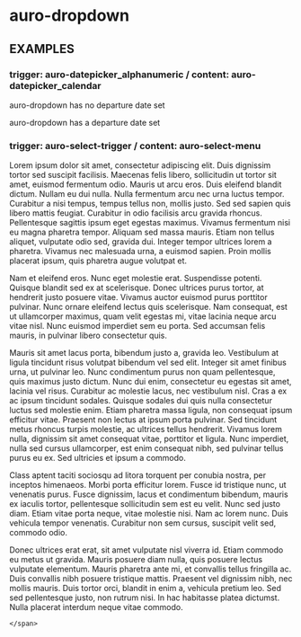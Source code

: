 # auro-dropdown


## EXAMPLES

### trigger: auro-datepicker_alphanumeric / content: auro-datepicker_calendar 
auro-dropdown has no departure date set

<div class="exampleWrapper">
  <auro-dropdown>
    <auro-datepicker_alphanumeric slot="trigger"></auro-datepicker_alphanumeric>
    <auro-datepicker_calendar slot="popover" cssClass="testClass"></auro-datepicker_calendar>
  </auro-dropdown>
</div>

auro-dropdown has a departure date set
<div class="exampleWrapper">
  <auro-dropdown departDate_year="2021" departDate_month="10" departDate_day="15">
    <auro-datepicker_alphanumeric slot="trigger"></auro-datepicker_alphanumeric>
    <auro-datepicker_calendar slot="popover" cssClass="testClass"></auro-datepicker_calendar>
  </auro-dropdown>
</div>

### trigger: auro-select-trigger / content: auro-select-menu 



<!-- <auro-datepicker_alphanumeric></auro-datepicker_alphanumeric>

<auro-datepicker_calendar cssClass="testClass">Hello World!</auro-datepicker_calendar> -->


<div class="exampleWrapper">
  <auro-dropdown departDate_year="2021" departDate_month="10" departDate_day="15">
    <auro-datepicker_alphanumeric slot="trigger"></auro-datepicker_alphanumeric>
    <span slot="popover">
      Lorem ipsum dolor sit amet, consectetur adipiscing elit. Duis dignissim tortor sed suscipit facilisis. Maecenas felis libero, sollicitudin ut tortor sit amet, euismod fermentum odio. Mauris ut arcu eros. Duis eleifend blandit dictum. Nullam eu dui nulla. Nulla fermentum arcu nec urna luctus tempor. Curabitur a nisi tempus, tempus tellus non, mollis justo. Sed sed sapien quis libero mattis feugiat. Curabitur in odio facilisis arcu gravida rhoncus. Pellentesque sagittis ipsum eget egestas maximus. Vivamus fermentum nisi eu magna pharetra tempor. Aliquam sed massa mauris. Etiam non tellus aliquet, vulputate odio sed, gravida dui. Integer tempor ultrices lorem a pharetra. Vivamus nec malesuada urna, a euismod sapien. Proin mollis placerat ipsum, quis pharetra augue volutpat et.

Nam et eleifend eros. Nunc eget molestie erat. Suspendisse potenti. Quisque blandit sed ex at scelerisque. Donec ultrices purus tortor, at hendrerit justo posuere vitae. Vivamus auctor euismod purus porttitor pulvinar. Nunc ornare eleifend lectus quis scelerisque. Nam consequat, est ut ullamcorper maximus, quam velit egestas mi, vitae lacinia neque arcu vitae nisl. Nunc euismod imperdiet sem eu porta. Sed accumsan felis mauris, in pulvinar libero consectetur quis.

Mauris sit amet lacus porta, bibendum justo a, gravida leo. Vestibulum at ligula tincidunt risus volutpat bibendum vel sed elit. Integer sit amet finibus urna, ut pulvinar leo. Nunc condimentum purus non quam pellentesque, quis maximus justo dictum. Nunc dui enim, consectetur eu egestas sit amet, lacinia vel risus. Curabitur ac molestie lacus, nec vestibulum nisl. Cras a ex ac ipsum tincidunt sodales. Quisque sodales dui quis nulla consectetur luctus sed molestie enim. Etiam pharetra massa ligula, non consequat ipsum efficitur vitae. Praesent non lectus at ipsum porta pulvinar. Sed tincidunt metus rhoncus turpis molestie, ac ultrices tellus hendrerit. Vivamus lorem nulla, dignissim sit amet consequat vitae, porttitor et ligula. Nunc imperdiet, nulla sed cursus ullamcorper, est enim consequat nibh, sed pulvinar tellus purus eu ex. Sed ultricies et ipsum a commodo.

Class aptent taciti sociosqu ad litora torquent per conubia nostra, per inceptos himenaeos. Morbi porta efficitur lorem. Fusce id tristique nunc, ut venenatis purus. Fusce dignissim, lacus et condimentum bibendum, mauris ex iaculis tortor, pellentesque sollicitudin sem est eu velit. Nunc sed justo diam. Etiam vitae porta neque, vitae molestie nisi. Nam ac lorem nunc. Duis vehicula tempor venenatis. Curabitur non sem cursus, suscipit velit sed, commodo odio.

Donec ultrices erat erat, sit amet vulputate nisl viverra id. Etiam commodo eu metus ut gravida. Mauris posuere diam nulla, quis posuere lectus vulputate elementum. Mauris pharetra ante mi, et convallis tellus fringilla ac. Duis convallis nibh posuere tristique mattis. Praesent vel dignissim nibh, nec mollis mauris. Duis tortor orci, blandit in enim a, vehicula pretium leo. Sed sed pellentesque justo, non rutrum nisi. In hac habitasse platea dictumst. Nulla placerat interdum neque vitae commodo.


    </span>
  </auro-dropdown>
</div>